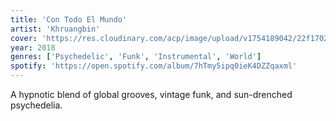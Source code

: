 ```yaml
---
title: 'Con Todo El Mundo'
artist: 'Khruangbin'
cover: 'https://res.cloudinary.com/acp/image/upload/v1754189042/22f17024-1d37-4f35-8623-2b75edd25b53.png'
year: 2018
genres: ['Psychedelic', 'Funk', 'Instrumental', 'World']
spotify: 'https://open.spotify.com/album/7hTmy5ipq0ieK4DZZqaxml'
---
```


A hypnotic blend of global grooves, vintage funk, and sun-drenched psychedelia.
